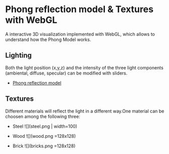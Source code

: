 # Phong reflection model & Textures with WebGL
A interactive 3D visualization implemented with WebGL, which allows to understand how the Phong Model works.

## Lighting

Both the light position (x,y,z)  and the intensity of the three light components (ambiental, diffuse, specular) can be modified with sliders.

* [Phong reflection model](https://en.wikipedia.org/wiki/Phong_reflection_model)

## Textures
Different materials will reflect the light in a different way.One material can be choosen among the following three:

* Steel
![](steel.png | width=100)

* Wood
![](wood.png =128x128)

* Brick
![](bricks.png =128x128) 
